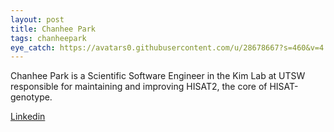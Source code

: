 ```yaml
---
layout: post
title: Chanhee Park
tags: chanheepark
eye_catch: https://avatars0.githubusercontent.com/u/28678667?s=460&v=4
---
```


Chanhee Park is a Scientific Software Engineer in the Kim Lab at UTSW responsible for maintaining and improving HISAT2, the core of HISAT-genotype.

[Linkedin](https://www.linkedin.com/in/chanhee-park-97677297/)

